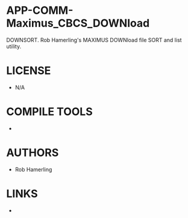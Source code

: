 # APP-COMM-Maximus_CBCS_DOWNload
DOWNSORT. Rob Hamerling's MAXIMUS DOWNload file SORT and list utility.

LICENSE
===============
* N/A

COMPILE TOOLS
===============
* 
 
AUTHORS
===============
* Rob Hamerling

LINKS
===============
* 
